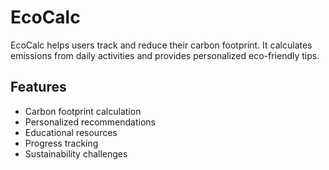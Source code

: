 # EcoCalc 

EcoCalc helps users track and reduce their carbon footprint. It calculates emissions from daily activities and provides personalized eco-friendly tips.

## Features
- Carbon footprint calculation
- Personalized recommendations
- Educational resources
- Progress tracking
- Sustainability challenges
